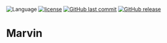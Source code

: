 ![Language](https://img.shields.io/badge/Language-Swift-orange.svg)
[![license](https://img.shields.io/github/license/mashape/apistatus.svg)]()
[![GitHub last commit](https://img.shields.io/github/last-commit/google/skia.svg)]()
[![GitHub release](https://img.shields.io/github/release/qubyte/rubidium.svg)]()

# Marvin
